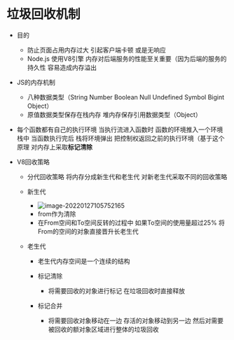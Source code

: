 # 垃圾回收机制

- 目的

  - 防止页面占用内存过大 引起客户端卡顿 或是无响应
  - Node.js 使用V8引擎 内存对后端服务的性能至关重要（因为后端的服务的持久性 容易造成内存溢出

- JS的内存机制

  - 八种数据类型（String Number Boolean Null Undefined Symbol Bigint Object）
  - 原值数据类型保存在栈内存 堆内存保存引用数据类型（Object）

- 每个函数都有自己的执行环境 当执行流进入函数时 函数的环境推入一个环境栈中 当函数执行完后  栈将环境弹出 把控制权返回之前的执行环境（基于这个原理 对内存上采取**标记清除**

- V8回收策略

  - 分代回收策略 将内存分成新生代和老生代 对新老生代采取不同的回收策略

  - 新生代

    - ![image-20220127105752165](C:\Users\pc\AppData\Roaming\Typora\typora-user-images\image-20220127105752165.png)
    - from作为清除
    - 在From空间和To空间反转的过程中 如果To空间的使用量超过25% 将From的空间的对象直接晋升长老生代

  - 老生代

    - 老生代内存空间是一个连续的结构

    - 标记清除

      - 将需要回收的对象进行标记 在垃圾回收时直接释放

    - 标记合并

      - 将需要回收对象移动在一边 存活的对象移动到另一边 然后对需要被回收的额对象区域进行整体的垃圾回收

        